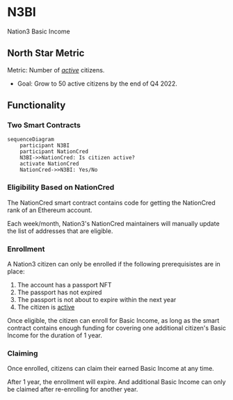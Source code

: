 # N3BI

Nation3 Basic Income

## North Star Metric

Metric: Number of [_active_](https://github.com/nation3/nationcred-datasets/tree/main/nationcred#definition-of-active) citizens.
 - Goal: Grow to 50 active citizens by the end of Q4 2022.

## Functionality

### Two Smart Contracts

```mermaid
sequenceDiagram
    participant N3BI
    participant NationCred
    N3BI->>NationCred: Is citizen active?
    activate NationCred
    NationCred->>N3BI: Yes/No
```

### Eligibility Based on NationCred

The NationCred smart contract contains code for getting the NationCred rank of an Ethereum account.

Each week/month, Nation3's NationCred maintainers will manually update the list of addresses that are eligible.

### Enrollment

A Nation3 citizen can only be enrolled if the following prerequisistes are in place:

1. The account has a passport NFT
1. The passport has not expired
1. The passport is not about to expire within the next year
1. The citizen is [active](https://github.com/nation3/nationcred-datasets/tree/main/nationcred#definition-of-active)

Once eligible, the citizen can enroll for Basic Income, as long as the smart contract contains enough funding for 
covering one additional citizen's Basic Income for the duration of 1 year.

### Claiming

Once enrolled, citizens can claim their earned Basic Income at any time.

After 1 year, the enrollment will expire. And additional Basic Income can only be claimed after re-enrolling for 
another year.
